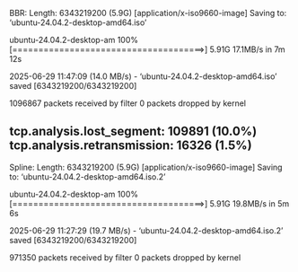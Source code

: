 BBR:
Length: 6343219200 (5.9G) [application/x-iso9660-image]
Saving to: ‘ubuntu-24.04.2-desktop-amd64.iso’

ubuntu-24.04.2-desktop-am 100%[=====================================>]   5.91G  17.1MB/s    in 7m 12s

2025-06-29 11:47:09 (14.0 MB/s) - ‘ubuntu-24.04.2-desktop-amd64.iso’ saved [6343219200/6343219200]

1096867 packets received by filter
0 packets dropped by kernel

tcp.analysis.lost_segment: 109891 (10.0%)
tcp.analysis.retransmission: 16326 (1.5%) 
----------------------------------------------------------------------------------
Spline:
Length: 6343219200 (5.9G) [application/x-iso9660-image]
Saving to: ‘ubuntu-24.04.2-desktop-amd64.iso.2’

ubuntu-24.04.2-desktop-am 100%[=====================================>]   5.91G  19.8MB/s    in 5m 6s

2025-06-29 11:27:29 (19.7 MB/s) - ‘ubuntu-24.04.2-desktop-amd64.iso.2’ saved [6343219200/6343219200]

971350 packets received by filter
0 packets dropped by kernel

